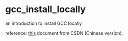 # gcc_install_locally
an introduction to install GCC locally

reference: [this](http://blog.csdn.net/yanxiangtianji/article/details/12511961) document from CSDN (Chinese version).
